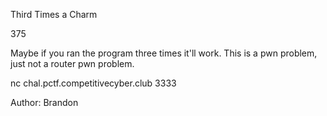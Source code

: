 Third Times a Charm

375

Maybe if you ran the program three times it'll work. This is a pwn problem, just not a router pwn problem.

nc chal.pctf.competitivecyber.club 3333

Author: Brandon
